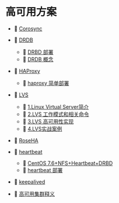 # 高可用方案

* 📄 [Corosync](高可用方案/Corosync.md)
* 📑 [DRDB](高可用方案/DRDB.md)

  * 📄 [DRBD 部署](高可用方案/DRDB/DRBD%20部署.md)
  * 📄 [DRDB 概念](高可用方案/DRDB/DRDB%20概念.md)
* 📑 [HAProxy](高可用方案/HAProxy.md)

  * 📄 [haproxy 简单部署](高可用方案/HAProxy/haproxy%20简单部署.md)
* 📑 [LVS](高可用方案/LVS.md)

  * 📄 [1.Linux Virtual Server简介](高可用方案/LVS/1.Linux%20Virtual%20Server简介.md)
  * 📄 [2.LVS 工作模式和相关命令](高可用方案/LVS/2.LVS%20工作模式和相关命令.md)
  * 📄 [3.LVS 高可用性实现](高可用方案/LVS/3.LVS%20高可用性实现.md)
  * 📄 [4.LVS实战案例](高可用方案/LVS/4.LVS实战案例.md)
* 📄 [RoseHA](高可用方案/RoseHA.md)
* 📑 [heartbeat](高可用方案/heartbeat.md)

  * 📄 [CentOS 7.6+NFS+Heartbeat+DRBD](高可用方案/heartbeat/CentOS%207.6+NFS+Heartbeat+DRBD.md)
  * 📄 [heartbeat 部署](高可用方案/heartbeat/heartbeat%20部署.md)
* 📄 [keepalived](高可用方案/keepalived.md)
* 📄 [高可用集群释义](高可用方案/高可用集群释义.md)

‍
